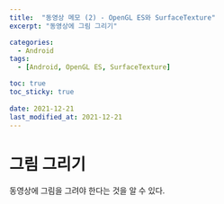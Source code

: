 ```yaml
---
title:  "동영상 메모 (2) - OpenGL ES와 SurfaceTexture"
excerpt: "동영상에 그림 그리기"

categories:
  - Android
tags:
  - [Android, OpenGL ES, SurfaceTexture]

toc: true
toc_sticky: true
 
date: 2021-12-21
last_modified_at: 2021-12-21
---
```


# 그림 그리기

동영상에 그림을 그려야 한다는 것을 알 수 있다.